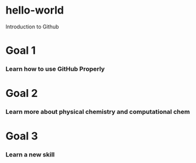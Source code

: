 # hello-world
Introduction to Github
# Goal 1
### Learn how to use GitHub Properly
# Goal 2
### Learn more about physical chemistry and computational chem
# Goal 3
### Learn a new skill
